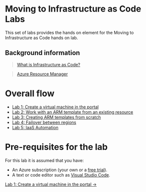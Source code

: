 # Moving to Infrastructure as Code Labs

This set of labs provides the hands on element for the Moving to Infrastructure as Code hands on lab.

## Background information

>[What is Infrastructure as Code?](https://docs.microsoft.com/en-us/azure/devops/learn/what-is-infrastructure-as-code)

>[Azure Resource Manager](https://docs.microsoft.com/en-us/azure/azure-resource-manager/resource-group-overview)

# Overall flow

- [Lab 1: Create a virtual machine in the portal](https://github.com/gidavies/MovingToInfraAsCodeLab/blob/master/MoveIacLab1.md)
- [Lab 2: Work with an ARM template from an existing resource](https://github.com/gidavies/MovingToInfraAsCodeLab/blob/master/MoveIacLab2.md)
- [Lab 3: Creating ARM templates from scratch](https://github.com/gidavies/MovingToInfraAsCodeLab/blob/master/MoveIacLab3.md)
- [Lab 4: Failover between regions](https://github.com/gidavies/MovingToInfraAsCodeLab/blob/master/MoveIacLab4.md)
- [Lab 5: IaaS Automation](https://github.com/gidavies/MovingToInfraAsCodeLab/blob/master/MoveIacLab5.md)

# Pre-requisites for the lab

For this lab it is assumed that you have:
- An Azure subscription (your own or a [free trial](https://azure.microsoft.com/en-us/free/)).
- A text or code editor such as [Visual Studio Code](https://code.visualstudio.com/). 

[Lab 1: Create a virtual machine in the portal ->](https://github.com/gidavies/MovingToInfraAsCodeLab/blob/master/MoveIacLab1.md)
